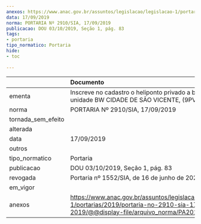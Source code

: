 ```yaml
---
anexos: https://www.anac.gov.br/assuntos/legislacao/legislacao-1/portarias/2019/portaria-no-2910-sia-17-09-2019/@@display-file/arquivo_norma/PA2019-2910.pdf
data: 17/09/2019
norma: PORTARIA Nº 2910/SIA, 17/09/2019
publicacao: DOU 03/10/2019, Seção 1, pág. 83
tags:
- portaria
tipo_normatico: Portaria
hide: 
- toc 
 
---
```


|                    | Documento                                                                                                                                            |
|:-------------------|:-----------------------------------------------------------------------------------------------------------------------------------------------------|
| ementa             | Inscreve no cadastro o heliponto privado a bordo da unidade BW CIDADE DE SÃO VICENTE, (9PVC).                                                        |
| norma              | PORTARIA Nº 2910/SIA, 17/09/2019                                                                                                                     |
| tornada_sem_efeito |                                                                                                                                                      |
| alterada           |                                                                                                                                                      |
| data               | 17/09/2019                                                                                                                                           |
| outros             |                                                                                                                                                      |
| tipo_normatico     | Portaria                                                                                                                                             |
| publicacao         | DOU 03/10/2019, Seção 1, pág. 83                                                                                                                     |
| revogada           | Portaria nº 1552/SIA, de 16 de junho de 2020.                                                                                                        |
| em_vigor           |                                                                                                                                                      |
| anexos             | https://www.anac.gov.br/assuntos/legislacao/legislacao-1/portarias/2019/portaria-no-2910-sia-17-09-2019/@@display-file/arquivo_norma/PA2019-2910.pdf |
